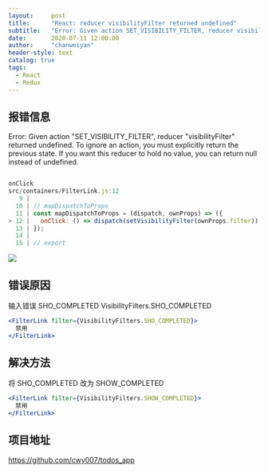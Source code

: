 ```yaml
---
layout:     post
title:      "React: reducer visibilityFilter returned undefined"
subtitle:   "Error: Given action SET_VISIBILITY_FILTER, reducer visibilityFilter returned undefined."
date:       2020-07-11 12:00:00
author:     "chanweiyan"
header-style: text
catalog: true
tags:
  - React
  - Redux
---
```


## 报错信息

Error: Given action "SET_VISIBILITY_FILTER", reducer "visibilityFilter" returned undefined. To ignore an action, you must explicitly return the previous state. If you want this reducer to hold no value, you can return null instead of undefined.

```jsx

onClick
src/containers/FilterLink.js:12
   9 |
  10 | // mapDispatchToProps
  11 | const mapDispatchToProps = (dispatch, ownProps) => ({
> 12 |   onClick: () => dispatch(setVisibilityFilter(ownProps.filter))
  13 | });
  14 |
  15 | // export
```

![](https://tva1.sinaimg.cn/large/007S8ZIlly1ggmwxlme6mj31ak0o813z.jpg)

## 错误原因

输入错误 SHO_COMPLETED
VisibilityFilters.SHO_COMPLETED

```jsx
<FilterLink filter={VisibilityFilters.SHO_COMPLETED}>
  禁用
</FilterLink>
```

## 解决方法

将 SHO_COMPLETED 改为 SHOW_COMPLETED

```jsx
<FilterLink filter={VisibilityFilters.SHOW_COMPLETED}>
  禁用
</FilterLink>
```

## 项目地址

https://github.com/cwy007/todos_app
